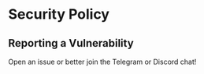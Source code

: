 # Security Policy

## Reporting a Vulnerability

Open an issue or better join the Telegram or Discord chat!
